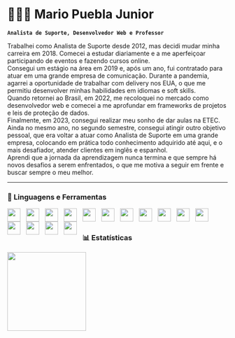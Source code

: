 # 👨🏻‍💻 Mario Puebla Junior

**`Analista de Suporte, Desenvolvedor Web e Professor`**

Trabalhei como Analista de Suporte desde 2012, mas decidi mudar minha carreira em 2018. Comecei a estudar diariamente e a me aperfeiçoar participando de eventos e fazendo cursos online.  
Consegui um estágio na área em 2019 e, após um ano, fui contratado para atuar em uma grande empresa de comunicação. Durante a pandemia, agarrei a oportunidade de trabalhar com delivery nos EUA, o que me permitiu desenvolver minhas habilidades em idiomas e soft skills.  
Quando retornei ao Brasil, em 2022, me recoloquei no mercado como desenvolvedor web e comecei a me aprofundar em frameworks de projetos e leis de proteção de dados.   
Finalmente, em 2023, consegui realizar meu sonho de dar aulas na ETEC.  Ainda no mesmo ano, no segundo semestre, consegui atingir outro objetivo pessoal, que era voltar a atuar como Analista de Suporte em uma grande empresa, colocando em prática todo conhecimento adquirido até aqui, e o mais desafiador, atender clientes em inglês e espanhol.  
Aprendi que a jornada da aprendizagem nunca termina e que sempre há novos desafios a serem enfrentados, o que me motiva a seguir em frente e buscar sempre o meu melhor.

---

### 🧰 Linguagens e Ferramentas

<img align="left" width="30px" style="padding-right:10px;" src="https://cdn.jsdelivr.net/gh/devicons/devicon/icons/csharp/csharp-original.svg"/>
<img align="left" width="30px" style="padding-right:10px;" src="https://cdn.jsdelivr.net/gh/devicons/devicon/icons/cplusplus/cplusplus-original.svg"/>
<img align="left" width="30px" style="padding-right:10px;" src="https://cdn.jsdelivr.net/gh/devicons/devicon/icons/python/python-plain.svg"/>
<img align="left" width="30px" style="padding-right:10px;" src="https://cdn.jsdelivr.net/gh/devicons/devicon/icons/java/java-plain.svg"/>
<img align="left" width="30px" style="padding-right:10px;" src="https://cdn.jsdelivr.net/gh/devicons/devicon/icons/dotnetcore/dotnetcore-original.svg"/>
<img align="left" width="30px" style="padding-right:10px;" src="https://cdn.jsdelivr.net/gh/devicons/devicon/icons/mysql/mysql-original.svg"/>
<img align="left" width="30px" style="padding-right:10px;" src="https://cdn.jsdelivr.net/gh/devicons/devicon/icons/mongodb/mongodb-original-wordmark.svg"/>
<img align="left" width="30px" style="padding-right:10px;" src="https://cdn.jsdelivr.net/gh/devicons/devicon/icons/photoshop/photoshop-plain.svg"/>
<img align="left" width="30px" style="padding-right:10px;" src="https://cdn.jsdelivr.net/gh/devicons/devicon/icons/git/git-original.svg"/>
<img align="left" width="30px" style="padding-right:10px;" src="https://cdn.jsdelivr.net/gh/devicons/devicon/icons/javascript/javascript-original.svg"/>
<img align="left" width="30px" style="padding-right:10px;" src="https://cdn.jsdelivr.net/gh/devicons/devicon/icons/css3/css3-original.svg"/>
<img align="left" width="30px" style="padding-right:10px;" src="https://cdn.jsdelivr.net/gh/devicons/devicon/icons/html5/html5-original.svg"/>
<img align="left" width="30px" style="padding-right:10px;" src="https://cdn.jsdelivr.net/gh/devicons/devicon/icons/angularjs/angularjs-plain.svg"/>
<img align="left" width="30px" style="padding-right:10px;" src="https://cdn.jsdelivr.net/gh/devicons/devicon/icons/typescript/typescript-original.svg"/>
<img align="left" width="30px" style="padding-right:10px;" src="https://cdn.jsdelivr.net/gh/devicons/devicon/icons/azure/azure-original.svg"/>
<br/>

#

### 📊 Estatísticas
<div>
  <img height="180cm" src="https://github-readme-stats.vercel.app/api?username=mariopuebla17&show_icons=true&theme=dark#gh-dark-mode-only"/>
</div>
